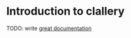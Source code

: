 # Introduction to clallery

TODO: write [great documentation](http://jacobian.org/writing/great-documentation/what-to-write/)
